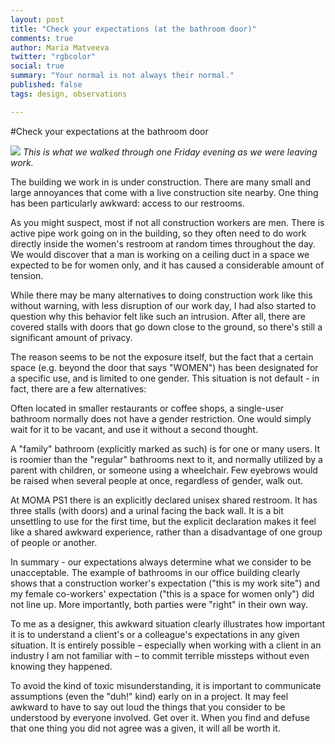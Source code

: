 ```yaml
---
layout: post
title: "Check your expectations (at the bathroom door)"
comments: true
author: Maria Matveeva
twitter: "rgbcolor"
social: true
summary: "Your normal is not always their normal."
published: false
tags: design, observations

---
```


#Check your expectations at the bathroom door

![](/images/post-assets/maria/blog-bathroom-expectations-01.jpg)
*This is what we walked through one Friday evening as we were leaving work.*

The building we work in is under construction. There are many small and large annoyances that come with a live construction site nearby. One thing has been particularly awkward: access to our restrooms.

As you might suspect, most if not all construction workers are men. There is active pipe work going on in the building, so they often need to do work directly inside the women's restroom at random times throughout the day. We would discover that a man is working on a ceiling duct in a space we expected to be for women only, and it has caused a considerable amount of tension.

While there may be many alternatives to doing construction work like this without warning, with less disruption of our work day, I had also started to question why this behavior felt like such an intrusion. After all, there are covered stalls with doors that go down close to the ground, so there's still a significant amount of privacy.

The reason seems to be not the exposure itself, but the fact that a certain space (e.g. beyond the door that says "WOMEN") has been designated for a specific use, and is limited to one gender. This situation is not default - in fact, there are a few alternatives:

Often located in smaller restaurants or coffee shops, a single-user bathroom normally does not have a gender restriction. One would simply wait for it to be vacant, and use it without a second thought.

A "family" bathroom (explicitly marked as such) is for one or many users. It is roomier than the "regular" bathrooms next to it, and normally utilized by a parent with children, or someone using a wheelchair. Few eyebrows would be raised when several people at once, regardless of gender, walk out.

At MOMA PS1 there is an explicitly declared unisex shared restroom. It has three stalls (with doors) and a urinal facing the back wall. It is a bit unsettling to use for the first time, but the explicit declaration makes it feel like a shared awkward experience, rather than a disadvantage of one group of people or another.

In summary - our expectations always determine what we consider to be unacceptable. The example of bathrooms in our office building clearly shows that a construction worker's expectation ("this is my work site") and my female co-workers' expectation ("this is a space for women only") did not line up. More importantly, both parties were "right" in their own way. 

To me as a designer, this awkward situation clearly illustrates how important it is to understand a client's or a colleague's expectations in any given situation. It is entirely possible – especially when working with a client in an industry I am not familiar with – to commit terrible missteps without even knowing they happened.

To avoid the kind of toxic misunderstanding, it is important to communicate assumptions (even the "duh!" kind) early on in a project. It may feel awkward to have to say out loud the things that you consider to be understood by everyone involved. Get over it. When you find and defuse that one thing you did not agree was a given, it will all be worth it.
